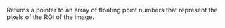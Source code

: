 Returns a pointer to an array of floating point numbers that represent the pixels of the ROI of the image.
